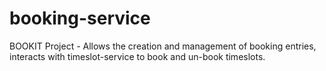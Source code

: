 # booking-service
BOOKIT Project - Allows the creation and management of booking entries, interacts with timeslot-service to book and un-book timeslots.
